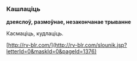 ### Кашлаціць
**дзеяслоў, размоўнае, незакончанае трыванне**

Касмаціць, кудлаціць.

<a rel="author">[http://rv-blr.com/](http://rv-blr.com/slounik.jsp?letterId=0&maskId=0&pageId=1376)</a>
